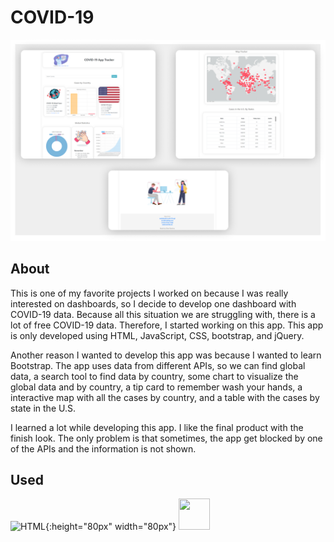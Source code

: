 # COVID-19

![Cover](https://github.com/DilanRamirez/COVID-19/blob/master/COVID-19-DashBorad.png)

## About
This is one of my favorite projects I worked on because I was really interested on dashboards, so I decide to develop one dashboard with COVID-19 data. Because all this situation we are struggling with, there is a lot of free COVID-19 data. Therefore, I started working on this app. This app is only developed using HTML, JavaScript, CSS, bootstrap, and jQuery.

Another reason I wanted to develop this app was because I wanted to learn Bootstrap. The app uses data from different APIs, so we can find global data, a search tool to find data by country, some chart to visualize the global data and by country, a tip card to remember wash your hands, a interactive map with all the cases by country, and a table with the cases by state in the U.S.

I learned a lot while developing this app. I like the final product with the finish look. The only problem is that sometimes, the app get blocked by one of the APIs and the information is not shown.

## Used
![HTML](https://img.icons8.com/color/48/000000/html-5.png){:height="80px" width="80px"}
<img src="https://img.icons8.com/color/48/000000/html-5.png" width="50" height="50">
